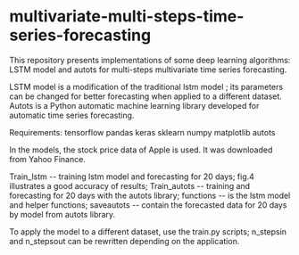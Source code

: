 # multivariate-multi-steps-time-series-forecasting

This repository presents implementations of some deep learning algorithms: LSTM model and autots for multi-steps multivariate time series forecasting. 

LSTM model is a modification of the traditional lstm model ; its parameters can be changed for better forecasting when applied to a different dataset.
Autots is a Python automatic machine learning library developed for automatic time series forecasting.

Requirements:
tensorflow
pandas
keras
sklearn
numpy
matplotlib
autots

In the models, the stock price data of Apple is used. It was downloaded from Yahoo Finance. 

Train_lstm -- training lstm model and forecasting for 20 days; fig.4 illustrates a good accuracy of results;
Train_autots -- training and forecasting for 20 days with the autots library;
functions -- is the lstm model and helper functions;
saveautots -- contain the forecasted data for 20 days by model from autots library.

To apply the model to a different dataset, use the train.py scripts;  n_stepsin and n_stepsout can be rewritten depending on the application.
